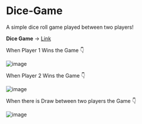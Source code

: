 # Dice-Game
A simple dice roll game played between two players!

**Dice Game** -> [Link](https://shivam-dhyani.github.io/Dice-Game/)

When Player 1 Wins the Game 👇

![image](https://user-images.githubusercontent.com/69079491/123255260-4262e280-d50d-11eb-8bf6-806376396216.png)

When Player 2 Wins the Game 👇

![image](https://user-images.githubusercontent.com/69079491/123255458-7dfdac80-d50d-11eb-9463-b1f8101cd2ec.png)


When there is Draw between two players the Game 👇

![image](https://user-images.githubusercontent.com/69079491/123255483-88b84180-d50d-11eb-84d4-d208c9449a74.png)

